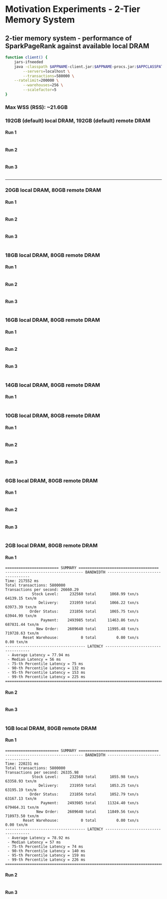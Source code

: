 # Motivation Experiments - 2-Tier Memory System

## 2-tier memory system - performance of SparkPageRank against available local DRAM

```sh
function client() {
    jars-ifneeded
    java -classpath $APPNAME-client.jar:$APPNAME-procs.jar:$APPCLASSPATH com.MyTPCC \
        --servers=localhost \
        --transactions=580000 \
	--ratelimit=200000 \
        --warehouses=256 \
        --scalefactor=5
}
```

### Max WSS (RSS): ~21.6GB

### 192GB (default) local DRAM, 192GB (default) remote DRAM

#### Run 1
```
```

#### Run 2
```
```

#### Run 3
```
```

---

### 20GB local DRAM, 80GB remote DRAM

#### Run 1
```
```

#### Run 2
```
```

#### Run 3
```
```

### 18GB local DRAM, 80GB remote DRAM

#### Run 1
```
```

#### Run 2
```
```

#### Run 3
```
```

### 16GB local DRAM, 80GB remote DRAM

#### Run 1
```
```

#### Run 2
```
```

#### Run 3
```
```

### 14GB local DRAM, 80GB remote DRAM

#### Run 1
```

```

### 10GB local DRAM, 80GB remote DRAM

#### Run 1
```
```

#### Run 2
```
```

#### Run 3
```
```

### 6GB local DRAM, 80GB remote DRAM

#### Run 1
```
```

#### Run 2
```
```

#### Run 3
```
```

### 2GB local DRAM, 80GB remote DRAM

#### Run 1
```
======================== SUMMARY ====================================
----------------------------------- BANDWIDTH -----------------------------------
Time: 217552 ms
Total transactions: 5800000
Transactions per second: 26660.29
            Stock Level:     232560 total      1068.99 txn/s     64139.15 txn/m
               Delivery:     231959 total      1066.22 txn/s     63973.39 txn/m
           Order Status:     231856 total      1065.75 txn/s     63944.99 txn/m
                Payment:    2493985 total     11463.86 txn/s    687831.44 txn/m
              New Order:    2609640 total     11995.48 txn/s    719728.63 txn/m
        Reset Warehouse:          0 total         0.00 txn/s         0.00 txn/m
------------------------------------ LATENCY ------------------------------------
 - Average Latency = 77.94 ms
 - Median Latency = 56 ms
 - 75-th Percentile Latency = 75 ms
 - 90-th Percentile Latency = 132 ms
 - 95-th Percentile Latency = 153 ms
 - 99-th Percentile Latency = 225 ms
=================================================================================
```

#### Run 2
```
```

#### Run 3
```
```

### 1GB local DRAM, 80GB remote DRAM

#### Run 1
```
======================== SUMMARY ====================================
----------------------------------- BANDWIDTH -----------------------------------
Time: 220231 ms
Total transactions: 5800000
Transactions per second: 26335.98
            Stock Level:     232560 total      1055.98 txn/s     63358.93 txn/m
               Delivery:     231959 total      1053.25 txn/s     63195.19 txn/m
           Order Status:     231856 total      1052.79 txn/s     63167.13 txn/m
                Payment:    2493985 total     11324.40 txn/s    679464.31 txn/m
              New Order:    2609640 total     11849.56 txn/s    710973.50 txn/m
        Reset Warehouse:          0 total         0.00 txn/s         0.00 txn/m
------------------------------------ LATENCY ------------------------------------
 - Average Latency = 78.92 ms
 - Median Latency = 57 ms
 - 75-th Percentile Latency = 74 ms
 - 90-th Percentile Latency = 140 ms
 - 95-th Percentile Latency = 159 ms
 - 99-th Percentile Latency = 226 ms
=================================================================================
```

#### Run 2
```
```

#### Run 3
```
```
